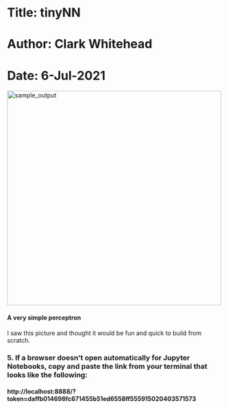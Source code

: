 # Title: tinyNN
# Author: Clark Whitehead
# Date: 6-Jul-2021

<img src="https://github.com/Clark-Whitehead/tinyNN/blob/master/index.png?raw=true" width="500" alt="sample_output">

#### A very simple perceptron

I saw this picture and thought it would be fun and quick to build from scratch.

### 5. If a browser doesn't open automatically for Jupyter Notebooks, copy and paste the link from your terminal that looks like the following:

#### http://localhost:8888/?token=daffb014698fc671455b51ed6558ff555915020403571573
